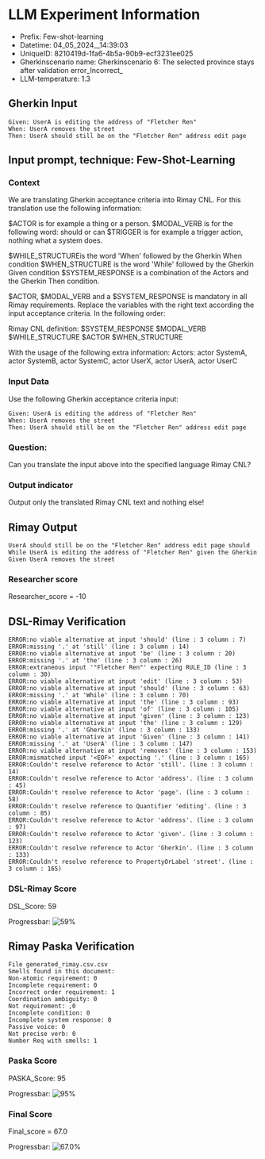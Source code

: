 

# LLM Experiment Information
* Prefix:   Few-shot-learning
* Datetime: 04_05_2024__14:39:03
* UniqueID: 8210419d-1fa6-4b5a-90b9-ecf3231ee025
* Gherkinscenario name: Gherkinscenario 6: The selected province stays after validation error_Incorrect_
* LLM-temperature: 1.3

        

## Gherkin Input
```
Given: UserA is editing the address of "Fletcher Ren"
When: UserA removes the street
Then: UserA should still be on the "Fletcher Ren" address edit page
```
    



## Input prompt, technique: Few-Shot-Learning


### Context
We are translating Gherkin acceptance criteria into Rimay CNL.
For this translation use the following information:

$ACTOR is for example a thing or a person.
$MODAL_VERB is for  the following word: should or can
$TRIGGER is for example a trigger action, nothing what a system does.

$WHILE_STRUCTUREis the word  'When' followed by the Gherkin When condition
$WHEN_STRUCTURE  is the word 'While' followed by the Gherkin Given condition 
$SYSTEM_RESPONSE is a combination of the Actors and the Gherkin Then condition.

$ACTOR, $MODAL_VERB and a $SYSTEM_RESPONSE is mandatory in all Rimay requirements.
Replace the variables with the right text according the input acceptance criteria.
In the following order: 

Rimay CNL definition: $SYSTEM_RESPONSE $MODAL_VERB $WHILE_STRUCTURE $ACTOR $WHEN_STRUCTURE

With the usage of the following extra information:
Actors: actor SystemA, actor SystemB, actor SystemC, actor UserX, actor UserA, actor UserC


        

### Input Data
Use the following Gherkin acceptance criteria input: 
```
Given: UserA is editing the address of "Fletcher Ren"
When: UserA removes the street
Then: UserA should still be on the "Fletcher Ren" address edit page
```

### Question:
Can you translate the input above into the specified language Rimay CNL?

### Output indicator
Output only the translated Rimay CNL text and nothing else!


## Rimay Output
```
UserA should still be on the "Fletcher Ren" address edit page should While UserA is editing the address of "Fletcher Ren" given the Gherkin Given UserA removes the street
``` 
            

### Researcher score
Researcher_score = -10




## DSL-Rimay Verification
```
ERROR:no viable alternative at input 'should' (line : 3 column : 7)
ERROR:missing '.' at 'still' (line : 3 column : 14)
ERROR:no viable alternative at input 'be' (line : 3 column : 20)
ERROR:missing '.' at 'the' (line : 3 column : 26)
ERROR:extraneous input '"Fletcher Ren"' expecting RULE_ID (line : 3 column : 30)
ERROR:no viable alternative at input 'edit' (line : 3 column : 53)
ERROR:no viable alternative at input 'should' (line : 3 column : 63)
ERROR:missing '.' at 'While' (line : 3 column : 70)
ERROR:no viable alternative at input 'the' (line : 3 column : 93)
ERROR:no viable alternative at input 'of' (line : 3 column : 105)
ERROR:no viable alternative at input 'given' (line : 3 column : 123)
ERROR:no viable alternative at input 'the' (line : 3 column : 129)
ERROR:missing '.' at 'Gherkin' (line : 3 column : 133)
ERROR:no viable alternative at input 'Given' (line : 3 column : 141)
ERROR:missing '.' at 'UserA' (line : 3 column : 147)
ERROR:no viable alternative at input 'removes' (line : 3 column : 153)
ERROR:mismatched input '<EOF>' expecting '.' (line : 3 column : 165)
ERROR:Couldn't resolve reference to Actor 'still'. (line : 3 column : 14)
ERROR:Couldn't resolve reference to Actor 'address'. (line : 3 column : 45)
ERROR:Couldn't resolve reference to Actor 'page'. (line : 3 column : 58)
ERROR:Couldn't resolve reference to Quantifier 'editing'. (line : 3 column : 85)
ERROR:Couldn't resolve reference to Actor 'address'. (line : 3 column : 97)
ERROR:Couldn't resolve reference to Actor 'given'. (line : 3 column : 123)
ERROR:Couldn't resolve reference to Actor 'Gherkin'. (line : 3 column : 133)
ERROR:Couldn't resolve reference to PropertyOrLabel 'street'. (line : 3 column : 165)

```
### DSL-Rimay Score
DSL_Score: 59

Progressbar: ![59%](https://progress-bar.dev/59)

            


## Rimay Paska Verification
```
File generated_rimay.csv.csv
Smells found in this document: 
Non-atomic requirement: 0
Incomplete requirement: 0
Incorrect order requirement: 1
Coordination ambiguity: 0
Not requirement: ,0
Incomplete condition: 0
Incomplete system response: 0
Passive voice: 0
Not precise verb: 0
Number Req with smells: 1

```
### Paska Score
PASKA_Score: 95

Progressbar: ![95%](https://progress-bar.dev/95)

            

### Final Score
Final_score = 67.0

Progressbar: ![67.0%](https://progress-bar.dev/67.0)

